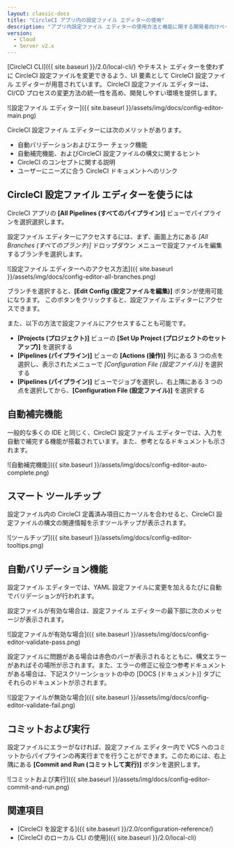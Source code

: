 ```yaml
---
layout: classic-docs
title: "CircleCI アプリ内の設定ファイル エディターの使用"
description: "アプリ内設定ファイル エディターの使用方法と機能に関する開発者向けページ"
version:
  - Cloud
  - Server v2.x
---
```


[CircleCI CLI]({{ site.baseurl }}/2.0/local-cli/) やテキスト エディターを使わずに CircleCI 設定ファイルを変更できるよう、UI 要素として CircleCI 設定ファイル エディターが用意されています。 CircleCI 設定ファイル エディターは、CI/CD プロセスの変更方法の統一性を高め、開発しやすい環境を提供します。

![設定ファイル エディター]({{ site.baseurl }}/assets/img/docs/config-editor-main.png)

CircleCI 設定ファイル エディターには次のメリットがあります。

- 自動バリデーションおよびエラー チェック機能
- 自動補完機能、およびCircleCI 設定ファイルの構文に関するヒント
- CircleCI のコンセプトに関する説明
- ユーザーにニーズに合う CircleCI ドキュメントへのリンク

## CircleCI 設定ファイル エディターを使うには

CircleCI アプリの **[All Pipelines (すべてのパイプライン)]** ビューでパイプラインを選択選択します。

設定ファイル エディターにアクセスするには、まず、画面上方にある *[All Branches (すべてのブランチ)]* ドロップダウン メニューで設定ファイルを編集するブランチを選択します。

![設定ファイル エディターへのアクセス方法]({{ site.baseurl }}/assets/img/docs/config-editor-all-branches.png)

ブランチを選択すると、**[Edit Config (設定ファイルを編集)]** ボタンが使用可能になります。 このボタンをクリックすると、設定ファイル エディターにアクセスできます。

また、以下の方法で設定ファイルにアクセスすることも可能です。

- **[Projects (プロジェクト)]** ビューの **[Set Up Project (プロジェクトのセットアップ)]** を選択する
- **[Pipelines (パイプライン)]** ビューの **[Actions (操作)]** 列にある 3 つの点を選択し、表示されたメニューで *[Configuration File (設定ファイル)]* を選択する
- **[Pipelines (パイプライン)]** ビューでジョブを選択し、右上隅にある 3 つの点を選択してから、**[Configuration File (設定ファイル)]** を選択する

## 自動補完機能

一般的な多くの IDE と同じく、CircleCI 設定ファイル エディターでは、入力を自動で補完する機能が搭載されています。また、参考となるドキュメントも示されます。

![自動補完機能]({{ site.baseurl }}/assets/img/docs/config-editor-auto-complete.png)

## スマート ツールチップ

設定ファイル内の CircleCI 定義済み項目にカーソルを合わせると、CircleCI 設定ファイルの構文の関連情報を示すツールチップが表示されます。

![ツールチップ]({{ site.baseurl }}/assets/img/docs/config-editor-tooltips.png)

## 自動バリデーション機能

設定ファイル エディターでは、YAML 設定ファイルに変更を加えるたびに自動でバリデーションが行われます。

設定ファイルが有効な場合は、設定ファイル エディターの最下部に次のメッセージが表示されます。

![設定ファイルが有効な場合]({{ site.baseurl }}/assets/img/docs/config-editor-validate-pass.png)

設定ファイルに問題がある場合は赤色のバーが表示されるとともに、構文エラーがあればその場所が示されます。また、エラーの修正に役立つ参考ドキュメントがある場合は、下記スクリーンショットの中の [DOCS (ドキュメント)] タブにそれらのドキュメントが示されます。

![設定ファイルが無効な場合]({{ site.baseurl }}/assets/img/docs/config-editor-validate-fail.png)

## コミットおよび実行

設定ファイルにエラーがなければ、設定ファイル エディター内で VCS へのコミットからパイプラインの再実行までを行うことができます。このためには、右上隅にある **[Commit and Run (コミットして実行)]** ボタンを選択します。

![コミットおよび実行]({{ site.baseurl }}/assets/img/docs/config-editor-commit-and-run.png)

## 関連項目

- [CircleCI を設定する]({{ site.baseurl }}/2.0/configuration-reference/)
- [CircleCI のローカル CLI の使用]({{ site.baseurl }}/2.0/local-cli)
